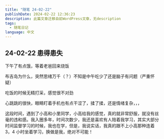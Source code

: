 ```yaml
---
title: "随笔 24-02-22"
publishDate: 2024-02-22 12:36:23 
description: 此篇文章迁移自前WordPress文章，无description
tags:
  - 随笔日记
language: 中文
---
```


## 24-02-22 患得患失

下午了有点饿，等着老爸回来烧饭

布吉岛为什么，突然思绪万千（？）不知是中午吃少了还是脑子有问题（严重怀疑）

吃饭的时候无精打采，感觉很不对劲

心跳跳的很快，眼睛盯着手机也有点干涩了，揉了揉，还是情绪复杂，，，

这段时间，遇到了小高和小里同学，小高给我的感觉，真的就非常舒服，就没有丝毫的违和感。我入圈多年，时间次数少，我还是喜欢有人陪着我学习，其实大部分时间监督学习的时候，我也在学，但是，我说实话，我真的跟不上小高那种连着 3，4 小时坐着学习，换做是我，绝对不可能！
